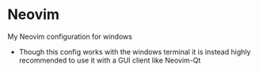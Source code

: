 # Neovim
My Neovim configuration for windows

* Though this config works with the windows terminal it is instead highly recommended to use it with a GUI client like Neovim-Qt
